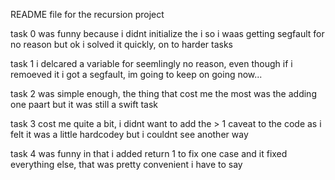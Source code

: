 README file for the recursion project

task 0 was funny because i didnt initialize the i so i waas getting segfault for no reason but ok i solved it quickly, on to harder tasks

task 1 i delcared a variable for seemlingly no reason, even though if i remoeved it i got a segfault, im going to keep on going now...

task 2 was simple enough, the thing that cost me the most was the adding one paart but it was still a swift task

task 3 cost me quite a bit, i didnt want to add the > 1 caveat to the code as i felt it was a little hardcodey but i couldnt see another way

task 4 was funny in that i added return 1 to fix one case and it fixed everything else, that was pretty convenient i have to say